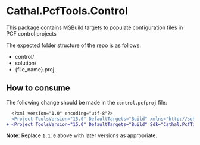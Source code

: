 # Cathal.PcfTools.Control

This package contains MSBuild targets to populate configuration files in PCF control projects

The expected folder structure of the repo is as follows:
- control/
- solution/
- {file_name}.proj

## How to consume

The following change should be made in the `control.pcfproj` file:

```diff
  <?xml version="1.0" encoding="utf-8"?>
- <Project ToolsVersion="15.0" DefaultTargets="Build" xmlns="http://schemas.microsoft.com/developer/msbuild/2003">
+ <Project ToolsVersion="15.0" DefaultTargets="Build" Sdk="Cathal.PcfTools.Control/1.1.0">
```

**Note**: Replace `1.1.0` above with later versions as appropriate.
